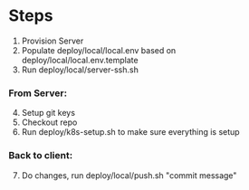 # Steps

1. Provision Server
2. Populate deploy/local/local.env based on deploy/local/local.env.template
3. Run deploy/local/server-ssh.sh
### From Server:
4. Setup git keys
5. Checkout repo
6. Run deploy/k8s-setup.sh to make sure everything is setup
### Back to client:
7. Do changes, run deploy/local/push.sh "commit message"
